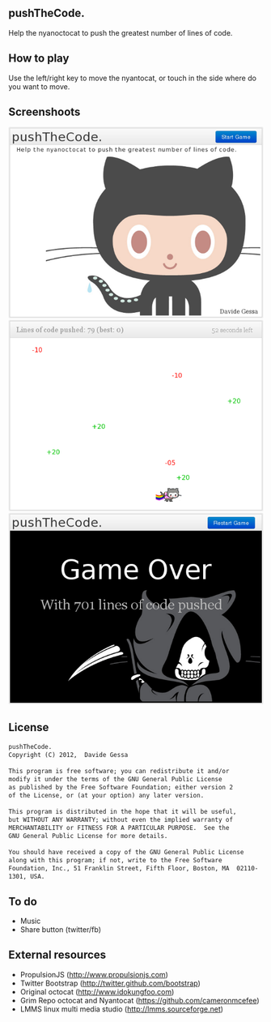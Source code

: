 ## pushTheCode.
Help the nyanoctocat to push the greatest number of lines of code.


## How to play
Use the left/right key to move the nyantocat, or touch in the side where do you want to move.


## Screenshoots
![](https://github.com/dakk/game-off-2012/raw/master/screen/start.png)
![](https://github.com/dakk/game-off-2012/raw/master/screen/play.png)
![](https://github.com/dakk/game-off-2012/raw/master/screen/over.png)

## License 
    pushTheCode.
    Copyright (C) 2012,  Davide Gessa
    
    This program is free software; you can redistribute it and/or
    modify it under the terms of the GNU General Public License
    as published by the Free Software Foundation; either version 2
    of the License, or (at your option) any later version.
    
    This program is distributed in the hope that it will be useful,
    but WITHOUT ANY WARRANTY; without even the implied warranty of
    MERCHANTABILITY or FITNESS FOR A PARTICULAR PURPOSE.  See the
    GNU General Public License for more details.
    
    You should have received a copy of the GNU General Public License
    along with this program; if not, write to the Free Software
    Foundation, Inc., 51 Franklin Street, Fifth Floor, Boston, MA  02110-1301, USA.


## To do
- Music
- Share button (twitter/fb)


## External resources
- PropulsionJS (http://www.propulsionjs.com)
- Twitter Bootstrap (http://twitter.github.com/bootstrap)
- Original octocat (http://www.idokungfoo.com)
- Grim Repo octocat and Nyantocat (https://github.com/cameronmcefee)
- LMMS linux multi media studio (http://lmms.sourceforge.net)
